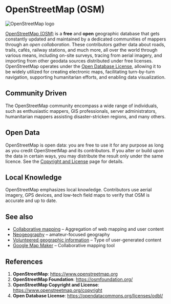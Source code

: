 # OpenStreetMap (OSM)
![OpenStreetMap logo](https://upload.wikimedia.org/wikipedia/commons/b/b0/Openstreetmap_logo.svg)

[OpenStreetMap (OSM)](https://www.openstreetmap.org) is a **free** and **open** geographic database that gets constantly updated and maintained by a dedicated communities of mappers through an *open collaboration*. These contributors gather data about roads, trails, cafés, railway stations, and much more, all over the world through various means, including on-site surveys, tracing from aerial imagery, and importing from other geodata sources distributed under free licenses. OpenStreetMap operates under the [Open Database License](https://opendatacommons.org/licenses/odbl/), allowing it to be widely utilized for creating electronic maps, facilitating turn-by-turn navigation, supporting humanitarian efforts, and enabling data visualization.


## Community Driven

The OpenStreetMap community encompass a wide range of individuals, such as enthusiastic mappers, GIS professionals, server administrators, humanitarian mappers assisting disaster-stricken regions, and many others.

## Open Data

OpenStreetMap is open data: you are free to use it for any purpose as long as you credit OpenStreetMap and its contributors. If you alter or build upon the data in certain ways, you may distribute the result only under the same licence. See the [Copyright and License](https://www.openstreetmap.org/copyright) page for details.

## Local Knowledge

OpenStreetMap emphasizes local knowledge. Contributors use aerial imagery, GPS devices, and low-tech field maps to verify that OSM is accurate and up to date.

## See also
- [Collaborative mapping](https://en.wikipedia.org/wiki/Collaborative_mapping) – Aggregation of web mapping and user content
- [Neogeography](https://en.wikipedia.org/wiki/Neogeography) – amateur-focused geography
- [Volunteered geographic information](https://en.wikipedia.org/wiki/Volunteered_geographic_information) – Type of user-generated content
- [Google Map Maker](https://en.wikipedia.org/wiki/Google_Map_Maker) – Collaborative mapping tool

## References
1. **OpenStreetMap**: https://www.openstreetmap.org 
2. **OpenStreetMap Foundation**: https://osmfoundation.org/  
3. **OpenStreetMap Copyright and License**: https://www.openstreetmap.org/copyright
4. **Open Database License**: https://opendatacommons.org/licenses/odbl/ 